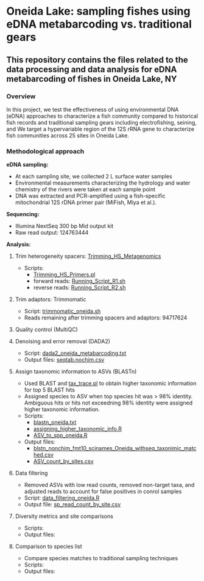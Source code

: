 # Oneida Lake: sampling fishes using eDNA metabarcoding vs. traditional gears

## This repository contains the files related to the data processing and data analysis for eDNA metabarcoding of fishes in Oneida Lake, NY

### Overview

In this project, we test the effectiveness of using environmental DNA (eDNA) approaches to characterize a fish community compared to historical fish records and traditional sampling gears including electrofishing, seining, and  We target a hypervariable region of the 12S rRNA gene to characterize fish communities across 25 sites in Oneida Lake.

### Methodological approach

**eDNA sampling:**
  - At each sampling site, we collected 2 L surface water samples
  - Environmental measurements characterizing the hydrology and water chemistry of the rivers were taken at each sample point
  - DNA was extracted and PCR-amplified using a fish-specific mitochondrial 12S rDNA primer pair (MiFish, Miya et al.).

**Sequencing:**
  - Illumina NextSeq 300 bp Mid output kit
  - Raw read output: 124763444

**Analysis:**
  1. Trim heterogeneity spacers: [Trimming_HS_Metagenomics](https://github.com/noushing/Trimming_HS_Metagenomics)
     - Scripts: 
       - [Trimming_HS_Primers.pl](scripts/Trimming_HS_Primers.pl)
       - forward reads: [Running_Script_R1.sh](scripts/Running_Script_R1.sh)
       - reverse reads: [Running_Script_R2.sh](scripts/Running_Script_R2.sh)

  2. Trim adaptors: Trimmomatic
     - Script: [trimmomatic_oneida.sh](scripts/trimmomatic_oneida.sh)
     - Reads remaining after trimming spacers and adaptors: 94717624
     
  3. Quality control (MultiQC)
    
  4. Denoising and error removal (DADA2)
     - Script: [dada2_oneida_metabarcoding.txt](scripts/dada2_oneida_metabarcoding.txt)
     - Output files: [seqtab.nochim.csv](datasets/seqtab.nochim.csv)

  5. Assign taxonomic information to ASVs (BLASTn)
     - Used BLAST and [tax_trace.pl](https://github.com/theo-allnutt-bioinformatics/scripts/blob/master/tax_trace.pl) to obtain higher taxonomic information for top 5 BLAST hits
     - Assigned species to ASV when top species hit was > 98% identity. Ambiguous hits or hits not exceedning 98% identity were assigned higher taxonomic information. 
     - Scripts: 
       - [blastn_oneida.txt](scripts/blastn_oneida.txt)
       - [assigning_higher_taxonomic_info.R](scripts/assigning_higher_taxonomic_info.R)
       - [ASV_to_spp_oneida.R](scripts/ASV_to_spp_oneida.R)
     - Output files: 
       - [blstn_nonchim_fmt10_scinames_Oneida_withseq_taxonimic_matched.csv](datasets/blstn_nonchim_fmt10_scinames_Oneida_withseq_taxonimic_matched.csv)
       - [ASV_count_by_sites.csv](datasets/ASV_count_by_sites.csv)

  6. Data filtering
     - Removed ASVs with low read counts, removed non-target taxa, and adjusted reads to account for false positives in conrol samples
     - Script: [data_filtering_oneida.R](scripts/data_filtering_oneida.R)
     - Output file: [sp_read_count_by_site.csv](datasets/sp_read_count_by_site.csv)

  7. Diversity metrics and site comparisons
     - Scripts:
     - Output files:

  8. Comparison to species list
     - Compare species matches to traditional sampling techniques
     - Scripts:
     - Output files:
